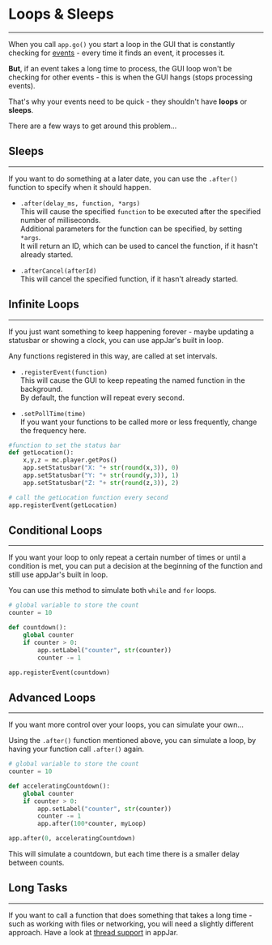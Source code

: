 # Loops & Sleeps  
---

When you call `app.go()` you start a loop in the GUI that is constantly checking for [events](/pythonEvents/) - every time it finds an event, it processes it.  

**But**, if an event takes a long time to process, the GUI loop won't be checking for other events - this is when the GUI hangs (stops processing events).  

That's why your events need to be quick - they shouldn't have **loops** or **sleeps**.  

There are a few ways to get around this problem...  

## Sleeps    
---

If you want to do something at a later date, you can use the `.after()` function to specify when it should happen.  

* `.after(delay_ms, function, *args)`  
This will cause the specified `function` to be executed after the specified number of milliseconds.  
Additional parameters for the function can be specified, by setting `*args`.  
It will return an ID, which can be used to cancel the function, if it hasn't already started.  

* `.afterCancel(afterId)`  
This will cancel the specified function, if it hasn't already started.  

## Infinite Loops  
<script async src="//pagead2.googlesyndication.com/pagead/js/adsbygoogle.js"></script>
<ins class="adsbygoogle"
    style="display:block"
    data-ad-format="fluid"
    data-ad-layout-key="-gw-13-4l+6+pt"
    data-ad-client="ca-pub-6185596049817878"
    data-ad-slot="5627392164"></ins>
<script>(adsbygoogle = window.adsbygoogle || []).push({});</script>
---

If you just want something to keep happening forever - maybe updating a statusbar or showing a clock, you can use appJar's built in loop.  

Any functions registered in this way, are called at set intervals.  

* `.registerEvent(function)`  
This will cause the GUI to keep repeating the named function in the background.  
By default, the function will repeat every second.  

* `.setPollTime(time)`  
If you want your functions to be called more or less frequently, change the frequency here.

``` python
#function to set the status bar
def getLocation():
    x,y,z = mc.player.getPos()
    app.setStatusbar("X: "+ str(round(x,3)), 0)
    app.setStatusbar("Y: "+ str(round(y,3)), 1)
    app.setStatusbar("Z: "+ str(round(z,3)), 2)

# call the getLocation function every second
app.registerEvent(getLocation)
```

## Conditional Loops
---

If you want your loop to only repeat a certain number of times or until a condition is met, you can put a decision at the beginning of the function and still use appJar's built in loop.  

You can use this method to simulate both `while` and `for` loops.  

``` python
# global variable to store the count
counter = 10

def countdown():
    global counter
    if counter > 0:
        app.setLabel("counter", str(counter))
        counter -= 1

app.registerEvent(countdown)
```

## Advanced Loops  
---

If you want more control over your loops, you can simulate your own...  

Using the `.after()` function mentioned above, you can simulate a loop, by having your function call `.after()` again.  

``` python
# global variable to store the count
counter = 10

def acceleratingCountdown():
    global counter
    if counter > 0:
        app.setLabel("counter", str(counter))
        counter -= 1
        app.after(100*counter, myLoop)

app.after(0, acceleratingCountdown)
```

This will simulate a countdown, but each time there is a smaller delay between counts.  

## Long Tasks
---

If you want to call a function that does something that takes a long time - such as working with files or networking, you will need a slightly different approach. Have a look at [thread support](/pythonThreads/) in appJar.  
